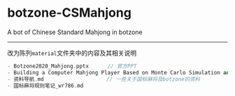 # botzone-CSMahjong
A bot of Chinese Standard Mahjong in botzone

---

改为陈列`material`文件夹中的内容及其相关说明

```cpp
- Botzone2020_Mahjong.pptx		// 官方PPT
- Building a Computer Mahjong Player Based on Monte Carlo Simulation and Opponent Models.pdf
- 资料导航.md					 // 一些关于国标麻将及botzone的资料
- 国标麻将规则笔记_wr786.md
```